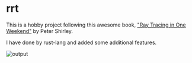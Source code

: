# rrt

This is a hobby project following this awesome book, ["Ray Tracing in One Weekend"](https://www.realtimerendering.com/raytracing/Ray%20Tracing%20in%20a%20Weekend.pdf) by Peter Shirley.

I have done by rust-lang and added some additional features.

![output](./my_scene.png)
